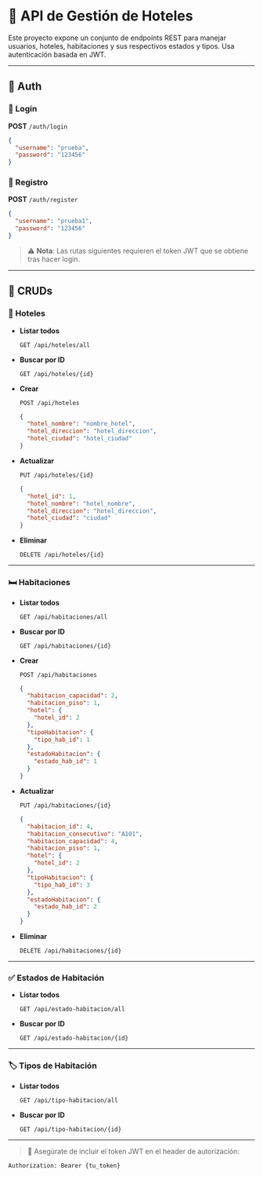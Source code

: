 # 🏨 API de Gestión de Hoteles

Este proyecto expone un conjunto de endpoints REST para manejar usuarios, hoteles, habitaciones y sus respectivos estados y tipos. Usa autenticación basada en JWT.

---

## 🔐 Auth

### 🔸 Login

**POST** `/auth/login`

```json
{
  "username": "prueba",
  "password": "123456"
}
```

### 🔸 Registro

**POST** `/auth/register`

```json
{
  "username": "prueba1",
  "password": "123456"
}
```

> ⚠️ **Nota**: Las rutas siguientes requieren el token JWT que se obtiene tras hacer login.

---

## 📁 CRUDs

### 🏨 Hoteles

- **Listar todos**
  ```
  GET /api/hoteles/all
  ```

- **Buscar por ID**
  ```
  GET /api/hoteles/{id}
  ```

- **Crear**
  ```
  POST /api/hoteles
  ```
  ```json
  {
    "hotel_nombre": "nombre_hotel",
    "hotel_direccion": "hotel_direccion",
    "hotel_ciudad": "hotel_ciudad"
  }
  ```

- **Actualizar**
  ```
  PUT /api/hoteles/{id}
  ```
  ```json
  {
    "hotel_id": 1,
    "hotel_nombre": "hotel_nombre",
    "hotel_direccion": "hotel_direccion",
    "hotel_ciudad": "ciudad"
  }
  ```

- **Eliminar**
  ```
  DELETE /api/hoteles/{id}
  ```

---

### 🛏️ Habitaciones

- **Listar todos**
  ```
  GET /api/habitaciones/all
  ```

- **Buscar por ID**
  ```
  GET /api/habitaciones/{id}
  ```

- **Crear**
  ```
  POST /api/habitaciones
  ```
  ```json
  {
    "habitacion_capacidad": 2,
    "habitacion_piso": 1,
    "hotel": {
      "hotel_id": 2
    },
    "tipoHabitacion": {
      "tipo_hab_id": 1
    },
    "estadoHabitacion": {
      "estado_hab_id": 1
    }
  }
  ```

- **Actualizar**
  ```
  PUT /api/habitaciones/{id}
  ```
  ```json
  {
    "habitacion_id": 4,
    "habitacion_consecutivo": "A101",
    "habitacion_capacidad": 4,
    "habitacion_piso": 1,
    "hotel": {
      "hotel_id": 2
    },
    "tipoHabitacion": {
      "tipo_hab_id": 3
    },
    "estadoHabitacion": {
      "estado_hab_id": 2
    }
  }
  ```

- **Eliminar**
  ```
  DELETE /api/habitaciones/{id}
  ```

---

### ✅ Estados de Habitación

- **Listar todos**
  ```
  GET /api/estado-habitacion/all
  ```

- **Buscar por ID**
  ```
  GET /api/estado-habitacion/{id}
  ```

---

### 🏷️ Tipos de Habitación

- **Listar todos**
  ```
  GET /api/tipo-habitacion/all
  ```

- **Buscar por ID**
  ```
  GET /api/tipo-habitacion/{id}
  ```

---

> 📌 Asegúrate de incluir el token JWT en el header de autorización:
```
Authorization: Bearer {tu_token}
```

